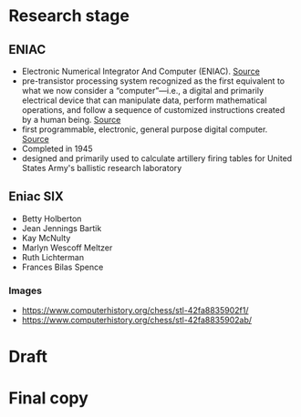 # Research stage
## ENIAC
- Electronic Numerical Integrator And Computer (ENIAC). [Source](https://www.allaboutcircuits.com/news/six-female-programmers-behind-eniac/)
- pre-transistor processing system recognized as the first equivalent to what we now consider a “computer”—i.e., a digital and primarily electrical device that can manipulate data, perform mathematical operations, and follow a sequence of customized instructions created by a human being. [Source](https://www.allaboutcircuits.com/news/six-female-programmers-behind-eniac/)
- first programmable, electronic, general purpose digital computer. [Source](https://en.wikipedia.org/wiki/ENIAC)
- Completed in 1945
- designed and primarily used to calculate artillery firing tables for United States Army's ballistic research laboratory

## Eniac SIX
- Betty Holberton
- Jean Jennings Bartik
- Kay McNulty
- Marlyn Wescoff Meltzer
- Ruth Lichterman
- Frances Bilas Spence

### Images
- https://www.computerhistory.org/chess/stl-42fa8835902f1/
- https://www.computerhistory.org/chess/stl-42fa8835902ab/

# Draft

# Final copy